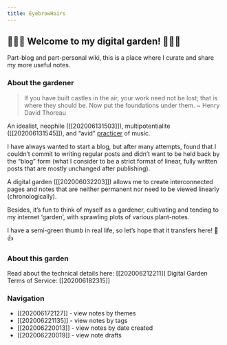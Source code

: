 ```yaml
---
title: EyebrowHairs
---
```


## 🌷🌱🌹 Welcome to my digital garden! 🌼🌿🌻
Part-blog and part-personal wiki, this is a place where I curate and share my more useful notes.

### About the gardener
> If you have built castles in the air, your work need not be lost; that is where they should be. Now put the foundations under them. ~ Henry David Thoreau

An idealist, neophile ([[202006131503]]), multipotentialite ([[202006131545]]), and “avid” [practicer](https://www.reddit.com/r/1000daysofpractice/) of music. 

I have always wanted to start a blog, but after many attempts, found that I couldn’t commit to writing regular posts and didn’t want to be held back by the “blog” form (what I consider to be a strict format of linear, fully written posts that are mostly unchanged after publishing).

A digital garden ([[202006032203]]) allows me to create interconnected pages and notes that are neither permanent nor need to be viewed linearly (chronologically).

Besides, it’s fun to think of myself as a gardener, cultivating and tending to my internet ‘garden’, with sprawling plots of various plant-notes.

I have a semi-green thumb in real life, so let’s hope that it transfers here! 🌱👍

### About this garden
Read about the technical details here: [[202006212211]]
Digital Garden Terms of Service: [[202006182315]]

### Navigation
- [[202006172127]] - view notes by themes 
- [[202006221135]] - view notes by tags 
- [[202006220013]] - view notes by date created 
- [[202006220019]] - view note drafts